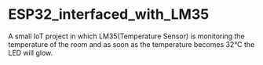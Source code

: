 # ESP32_interfaced_with_LM35

A small IoT project in which LM35(Temperature Sensor) is monitoring the temperature 
of the room and as soon as the temperature becomes 32°C the LED will glow.
